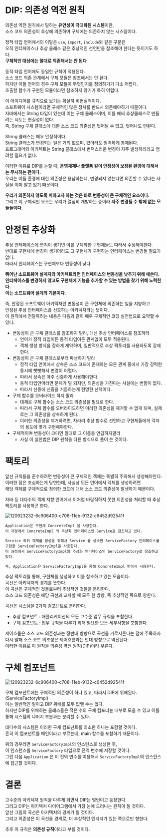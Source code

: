# DIP: 의존성 역전 원칙

의존성 역전 원칙에서 말하는 **유연성이 극대화된 시스템**이란,     
소스 코드 의존성이 추상에 의존하며 구체에는 의존하지 않는 시스템이다.    

정적 타입 언어에서의 이말은 `use`, `import`, `include`와 같은 구문은     
오직 인터페이스나 추상 클래스 같은 추상적인 선언만을 참조해야 한다는 뜻이기도 하다.          
**구체적인 대상에는 절대로 의존해서는 안 된다**     
      
동적 타입 언어에도 동일한 규칙이 적용된다.      
소스 코드 의존 관계에서 구체 모듈은 참조해서는 안 된다.       
하지만 이들 언어의 경우 구체 모듈이 무엇인지를 정의하기가 다소 어렵다.     
호출할 함수가 구현된 모듈이라면 참조하지 않기가 특히 어렵다.    
 
이 아이디어를 규칙으로 보기는 확실히 비현실적이다.    
소프트웨어 시스템이라면 구체적인 많은 장치를 반드시 의존해야하기 때문이다.     
자바에서는 String 타입이 있는데 이는 구체 클래스이며, 이를 애써 추상클래스로 만들려는 시도는 현실성이 없다.       
즉, String 구체 클래스에 대한 소스 코드 의존성은 벗어날 수 없고, 벗어나도 안된다.   
   
String 클래스는 매우 안정적이다.      
String 클래스가 변경되는 일은 거의 없으며, 있더라도 엄격하게 통제된다.       
프로그래머와 아키텍트는 String 클래스에서 변덕스러운 변경이 자주 발생하리라고 염려할 필요가 없다.   

이러한 이유로 DIP를 논할 때, **운영체제나 플랫폼 같이 안정성이 보장된 환경에 대해서는 무시하는 편이다.**     
우리는 이들 환경에 대한 의존성은 용납하는데, 변경되지 않는다면 의존할 수 있다는 사실을 이미 알고 있기 때문이다.  
  
**우리가 의존하지 않도록 피하고자 하는 것은 바로 변동성이 큰 구체적인 요소이다.**        
그리고 이 구체적인 요소는 우리가 열심히 개발하는 중이라 **자주 변경될 수 밖에 없는 모듈들이다.**    

# 안정된 추상화 

추상 인터페이스에 변겨이 생기면 이를 구체화한 구현체들도 따라서 수정해야한다.     
반대로 구현체에 변경이 생기더라도 그 구현체가 구현하는 인터페이스는 변경될 필요가 없다.      
따라서 인터페이스는 구현체보다 변동성이 낮다.    

**뛰어난 소프트웨어 설계자와 아키텍트라면 인터페이스의 변동성을 낮추기 위해 애쓴다.**        
**인터페이스를 변경하지 않고도 구현체에 기능을 추가할 수 있는 방법을 찾기 위해 노력한다.**           
**이는 소프트웨어 설계의 기본이다.**      
 
즉, 안정된 소프트웨어 아키텍처란 변동성이 큰 구현체에 의존하는 일을 지양하고      
안정된 추상 인터페이스를 선호하는 아키텍처라는 뜻이다.     
이 원칙에서 전달하려는 내용은 다음과 같이 매우 구체적인 코딩 실천법으로 요약할 수 있다.   

* 변동성이 큰 구체 클래스를 참조하지 말라, 대신 추상 인터페이스를 참조하라  
    * 언어가 정적 타입이든 동적 타입이든 관계없이 모두 적용된다.       
    * 객체 생성 방식을 강하게 제약하며, 일반적으로 추상 팩토리를 사용하도록 강제한다.  
* 변동성이 큰 구체 클래스로부터 파생하지 말라   
    * 정적 타입 언어에서 상속은 소스 코드에 존재하는 모든 관계 중에서 가장 강력한 동시에 뻣뻣해서 변경이 어렵다.  
    * 따라서 상속은 아주 신중하게 사용해야한다.  
    * 동적 타입언어라면 문제가 덜 되지만, 의존성을 가진다는 사실에는 변함이 없다.   
    * 따라서 신중에 신중을 거듭하는게 현명한 선택이다.   
* 구체 함수를 오버라이드 하지 말라   
    * 대체로 구체 함수는 소스 코드 의존성을 필요로 한다.   
    * 따라서 구체 함수를 오버라이드하면 이러한 의존성을 제거할 수 없게 되며, 실제로는 그 의존성을 상속하게 된다.   
    * 이러한 의존성을 제거하려면, 차라리 추상 함수로 선언하고 구현체들에게 각자의 용도에 맞게 구현해야한다.  
* 구체적이며 변동성이 크다면 절대로 그 이름을 언급하지말라   
    * 사실 이 실천법은 DIP 원칙을 다른 방식으로 풀어 쓴 것이다.     

# 팩토리

앞선 규칙들을 준수하려면 변동성이 큰 구체적인 객체는 특별히 주의해서 생성해야한다.    
이러한 점은 조심하는게 당연한데, 사실상 모든 언어에서 객체를 생성하려면     
해당 객체를 구체적으로 정의한 코드에 대해 소스 코드 의존성이 발생하기 때문이다.      

자바 등 대다수의 객체 지향 언어에서 이처럼 바람직하지 못한 의존성을 처리할 때 추상 팩토리를 사용하곤 한다.   

![120923232-6c906400-c708-11eb-9132-c6452d92541f](https://user-images.githubusercontent.com/50267433/149618873-be11b17d-0dae-4b2d-a480-ea1fbc4d67e0.png)

```
Application은 구현체 ConcreteImpl 을 사용한다.
이 과정에서 ConcreteImpl 의 추상화 인터페이스인 Service로 참조하고 있다.  

Service 하위 객체를 생성을 위해서 Service 를 상속한 ServiceFactory 인터페이스를 구현한 ServiceFactoryImpl을 사용한다.   
이 과정에서 ServiceFactoryImpl의 추상화 인터페이스인 ServiceFactory로 참조하고 있다.  
  
즉, Application은 ServiceFactoryImpl을 통해 ConcreteImpl 받아서 사용한다.  
```

추상 팩토리를 통해, 구현체를 생성하고 이를 참조하고 있는 모습이다.   
곡선은 아키텍처의 경계를 뜻한다.   
이 곡선은 구체적인 것들로부터 추상적인 것들을 분리한다.   
소스 코드 의존성은 해당 곡선과 교차할 때 모두 한 방향, 즉 추상적인 쪽으로 향한다.   

곡선은 시스템을 2가지 컴포넌트로 분리한다.   

* 추상 컴포넌트 : 애플리케이션의 모든 고수준 업무 규칙을 포함한다.  
* 구체 컴포넌트 : 업무 규칙을 다루기 위해 필요한 모든 세부사항을 포함한다.   

제어흐름은 소스 코드 의존성과는 정반대 방향으로 곡선을 가로지른다는 점에 주목하자   
다시 말해 소스 코드 의조성은 제어흐름과는 반대 방향으로 역전된다.   
이러한 이유로 이 원칙을 의존성 역전 원칙(DIP)이라 부른다.    

# 구체 컴포넌트 

![120923232-6c906400-c708-11eb-9132-c6452d92541f](https://user-images.githubusercontent.com/50267433/149618873-be11b17d-0dae-4b2d-a480-ea1fbc4d67e0.png)
 
구체 컴포넌트에는 구체적인 의존성이 하나 있고, 따라서 DIP에 위배된다.(ServiceFactoryImpl)      
이는 일반적인 일이고 DIP 위배를 모두 없앨 수는 없다.       
하지만 DIP를 위배하는 클래스들은 적은 수의 구체 컴포너늩 내부로 모을 수 있고 이를 통해 시스템의 나머지 부분과는 분리할 수 있다.     

대다수의 시스템은 이러한 구체 컴포넌트를 최소한 하나는 포함할 것이다.     
흔히 이 컴포넌트를 메인이라고 부르는데, main 함수를 포함하기 때문이다.      

위의 경우라면 `ServiceFactoryImpl`의 인스턴스르 생성한 후,     
이 인스턴스를 `ServiceFactory` 타입으로 전역 변수에 저장할 것이다.      
그런 다음 `Application` 은 이 전역 변수를 이용해서 `ServiceFactoryImpl`의 인스턴스에 접근할 것이다.  

# 결론 

고수준의 아키텍처 원칙을 다루게 되면서 DIP는 몇번이고 등장한다.       
그리고 DIP는 아키텍처 다이어그램에서 가장 눈에 드러나는 원칙이 될 것이다.     
앞선 그림의 곡선은 아키텍처의 경계가 될 것이다.      
그리고 의존성은 이 곡선을 경계로, 더 추상적인 엔티티가 있는 쪽으로만 향한다.     
  
추후 이 규칙은 **의존성 규칙**이라고 부를 것이다.        
